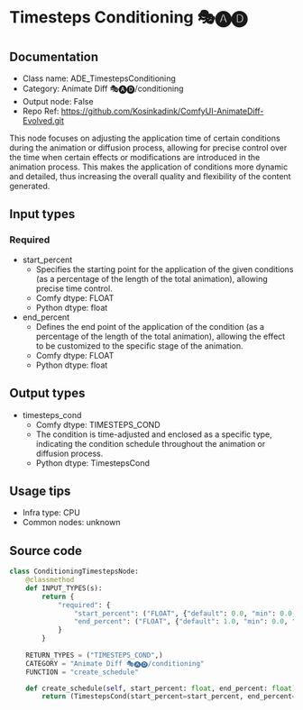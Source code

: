 # Timesteps Conditioning 🎭🅐🅓
## Documentation
- Class name: ADE_TimestepsConditioning
- Category: Animate Diff 🎭🅐🅓/conditioning
- Output node: False
- Repo Ref: https://github.com/Kosinkadink/ComfyUI-AnimateDiff-Evolved.git

This node focuses on adjusting the application time of certain conditions during the animation or diffusion process, allowing for precise control over the time when certain effects or modifications are introduced in the animation process. This makes the application of conditions more dynamic and detailed, thus increasing the overall quality and flexibility of the content generated.

## Input types
### Required
- start_percent
    - Specifies the starting point for the application of the given conditions (as a percentage of the length of the total animation), allowing precise time control.
    - Comfy dtype: FLOAT
    - Python dtype: float
- end_percent
    - Defines the end point of the application of the condition (as a percentage of the length of the total animation), allowing the effect to be customized to the specific stage of the animation.
    - Comfy dtype: FLOAT
    - Python dtype: float

## Output types
- timesteps_cond
    - Comfy dtype: TIMESTEPS_COND
    - The condition is time-adjusted and enclosed as a specific type, indicating the condition schedule throughout the animation or diffusion process.
    - Python dtype: TimestepsCond

## Usage tips
- Infra type: CPU
- Common nodes: unknown

## Source code
```python
class ConditioningTimestepsNode:
    @classmethod
    def INPUT_TYPES(s):
        return {
            "required": {
                "start_percent": ("FLOAT", {"default": 0.0, "min": 0.0, "max": 1.0, "step": 0.001}),
                "end_percent": ("FLOAT", {"default": 1.0, "min": 0.0, "max": 1.0, "step": 0.001})
            }
        }
    
    RETURN_TYPES = ("TIMESTEPS_COND",)
    CATEGORY = "Animate Diff 🎭🅐🅓/conditioning"
    FUNCTION = "create_schedule"

    def create_schedule(self, start_percent: float, end_percent: float):
        return (TimestepsCond(start_percent=start_percent, end_percent=end_percent),)